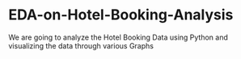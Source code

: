 # EDA-on-Hotel-Booking-Analysis
We are going to analyze the Hotel Booking Data using Python and visualizing the data through various Graphs 
